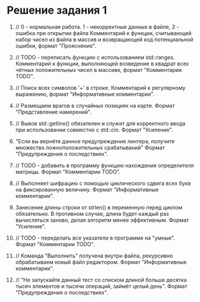 ﻿# Решение задания 1

1. // 0 - нормальная работа. 1 - некорректные данные в файле, 2 - ошибка при открытии файла
Комментарий к функции, считывающей набор чисел из файла в массив и возвращающей код потенциальной ошибки, формат "Прояснение".

2. // TODO - переписать функцию с использованием std::ranges.
Комментарий к функции, выполняющей возведение в квадрат всех чётных положительных чисел в массиве, формат "Комментарии TODO".
3. // Поиск всех символов '+' в строке.
Комментарий к регулярному выражению, формат "Информативные комментарии".
4. // Размещаем врагов в случайных позициях на карте.
Формат "Представление намерений".
5. // Вывов std::getline() обязателен и служит для корректного ввода при использовании совместно с std::cin.
Формат "Усиление".
6. "Если вы вернёте данное предупреждение линтера, получите множество ложноположительных срабатываний"
Формат "Предупреждения о последствиях".
7. // TODO - добавить в программу функцию нахождения определителя матрицы.
Формат "Комментарии TODO".
8. // Выполняет шифрацию с помощью циклического сдвига всех букв на фиксированную величину.
Формат "Информативные комментарии".
9. Занесение длины строки от strlen() в переменную перед циклом обязательно. В противном случае, длина будет каждый раз вычисляться заново, делая алгоритм менее эффективным.
Формат "Усиление".
10. // TODO - переделать все указатели в программе на "умные".
Формат "Комментарии TODO".
11. // Команда "Выполнить" получена внутри файла, рекурсивно обрабатываем новый файл редактором.
Формат "Информативные комментарии".
12. // "Не запускайте данный тест со списком длиной больше десятка тысяч элементов и тысячи операций, займёт целый день".
Формат "Предупреждения о последствиях".
